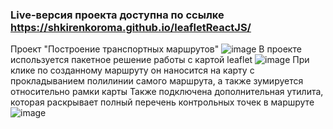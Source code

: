 ### Live-версия проекта доступна по ссылке https://shkirenkoroma.github.io/leafletReactJS/
Проект "Построение транспортных маршрутов"
![image](https://user-images.githubusercontent.com/61347452/228743842-c35fe3a3-7d0d-4a1a-ab8a-347ad977be59.png)
В проекте используется пакетное решение работы с картой leaflet
![image](https://user-images.githubusercontent.com/61347452/228744021-ccd05a0f-cfad-4357-97b6-ac6a3b3bc5cf.png)
При клике по созданному маршруту он наносится на карту с прокладыванием полилинии самого маршрута, а также зумируется относительно рамки карты
Также подключена дополнительная утилита, которая раскрывает полный перечень контрольных точек в маршруте
![image](https://user-images.githubusercontent.com/61347452/228744563-6e1e1c6f-42d4-4fb7-a3e6-e4e84ff69e9a.png)
